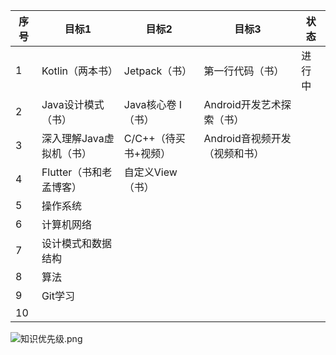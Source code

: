 | 序号 | 目标1                    | 目标2                | 目标3                         | 状态   |
| ---- | ------------------------ | -------------------- | ----------------------------- | ------ |
| 1    | Kotlin（两本书）         | Jetpack（书）        | 第一行代码（书）              | 进行中 |
| 2    | Java设计模式（书）       | Java核心卷 I（书）   | Android开发艺术探索（书）     |        |
| 3    | 深入理解Java虚拟机（书） | C/C++（待买书+视频） | Android音视频开发（视频和书） |        |
| 4    | Flutter（书和老孟博客）  | 自定义View（书）     |                               |        |
| 5    | 操作系统                 |                      |                               |        |
| 6    | 计算机网络               |                      |                               |        |
| 7    | 设计模式和数据结构       |                      |                               |        |
| 8    | 算法                     |                      |                               |        |
| 9    | Git学习                  |                      |                               |        |
| 10   |                          |                      |                               |        |

![知识优先级.png](https://ws1.sinaimg.cn/large/006JirWqgy1gja869ztlpj30zk0k0my9.jpg)